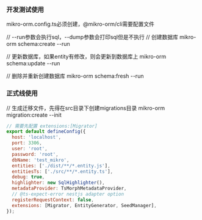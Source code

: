 ### 开发测试使用

mikro-orm.config.ts必须创建，@mikro-orm/cli需要配置文件

// --run参数会执行sql，--dump参数会打印sql但是不执行
// 创建数据库
mikro-orm schema:create --run

// 更新数据库，如果entity有修改，则会更新到数据库上
mikro-orm schema:update --run

// 删除并重新创建数据库
mikro-orm schema:fresh --run

### 正式线使用
// 生成迁移文件，先得在src目录下创建migrations目录
mikro-orm migration:create --init

```javascript
// 需要先配置 extensions:[Migrator]
export default defineConfig({
  host: 'localhost',
  port: 3306,
  user: 'root',
  password: 'root',
  dbName: 'test_mikro',
  entities: ['./dist/**/*.entity.js'],
  entitiesTs: ['./src/**/*.entity.ts'],
  debug: true,
  highlighter: new SqlHighlighter(),
  metadataProvider: TsMorphMetadataProvider,
  // @ts-expect-error nestjs adapter option
  registerRequestContext: false,
  extensions: [Migrator, EntityGenerator, SeedManager],
});
```
